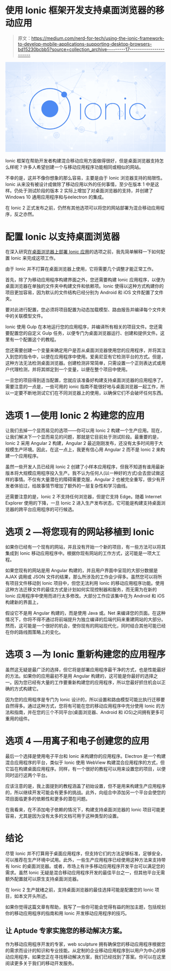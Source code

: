 # 使用 Ionic 框架开发支持桌面浏览器的移动应用

> 原文：<https://medium.com/nerd-for-tech/using-the-ionic-framework-to-develop-mobile-applications-supporting-desktop-browsers-bd15230bcbb5?source=collection_archive---------17----------------------->

![](img/ba3da1f404686ae4848e7557c900f70a.png)

Ionic 框架在帮助开发者构建混合移动应用方面做得很好，但是桌面浏览器支持怎么样呢？许多人希望创建一个与移动应用程序功能相同或相似的网站。

不幸的是，这并不像你想象的那么容易，主要是由于 Ionic 浏览器支持的局限性。Ionic 从来没有被设计成做除了移动应用以外的任何事情，至少在版本 1 中是这样。仍处于测试阶段的版本 2 实际上增加了对桌面浏览器的支持，并创建了 Windows 10 通用应用程序和与éelectron 的集成。

在 Ionic 2 正式发布之前，仍然有其他选项可以将您的网站部署为混合移动应用程序，反之亦然。

# 配置 Ionic 以支持桌面浏览器

在深入研究[在桌面浏览器上部署 Ionic 应用](https://www.weboccult.com/services/ionic/)的选项之前，我先简单解释一下如何配置 Ionic 来完成这项工作。

由于 Ionic 并不打算在桌面浏览器上使用，它将需要几个调整才能正常工作。

首先，除了为移动应用程序构建界面之外，您还需要构建 Ionic 应用程序，以便为桌面浏览器在单独的文件夹中构建文件和依赖项。Ionic 使得以这种方式构建你的项目更加容易，因为默认的文件结构已经分别为 Android 和 iOS 文件配置了文件夹。

要对此进行配置，您必须将项目配置为动态加载模型、路由报告并编译每个文件夹中的关联模型文件。

Ionic 使用 Gulp 在本地运行您的应用程序，并编译所有相关的项目文件。您还需要配置您的自定义 Gulp 任务，以便专门为桌面浏览器运行、创建和提供文件。这里有一个配置这个的教程。

您还需要创建一个变量来确定用户是否从桌面浏览器使用您的应用程序，并将其注入到您的指令中，以便在应用程序中使用。爱奥尼亚有它检测平台的方式。但是，这种方法无法检测桌面浏览器。创建检测非常简单，只需设置一个正则表达式或用户代理检测，并将其绑定到一个变量，以便在整个项目中使用。

一旦您的项目得到适当配置，您就应该准备好构建支持桌面浏览器的应用程序了。需要注意的一点是，一些可用的 ionic 指南不能很好地与桌面浏览器一起工作，所以一定要不断地测试它们在不同浏览器上的使用，以确保它们不会破坏任何东西。

# 选项 1 —使用 Ionic 2 构建您的应用

让我们去掉一个显而易见的选项——你可以用 Ionic 2 构建一个生产应用。现在，让我们解决下一个显而易见的问题，那就是它目前处于测试阶段。最重要的是，Ionic 2 采用 Angular 2 构建，Angular 2 最近刚刚发布，还没有太多时间用于大规模生产环境。因此，在这一点上，我更有信心用 Angular 2 而不是 Ionic 2 来构建一个应用程序。

虽然一些开发人员已经用 Ionic 2 创建了小样本应用程序，但我不知道有谁用最新版本将大规模应用程序投入生产。我不认为任何人(以一种好的方式)会去尝试做这样的事情。不仅有大量潜在的障碍需要克服，Angular 2 也被完全重写，很少有开发者体验过，给故事情节增加了额外的一层复杂性和学习曲线。

还需要注意的是，Ionic 2 不支持任何浏览器，但是它支持 Edge。随着 Internet Explorer 使用的下降，一旦 Ionic 2 进入生产发布状态，它可能是构建支持桌面浏览器的跨平台应用程序的可行候选。

# 选项 2 —将您现有的网站移植到 Ionic

如果你已经有一个现有的网站，并且没有开始一个新的项目，有一些方法可以将其集成到 Ionic 移动应用程序中。根据你现有网站的工作方式，这可能是一项大工程。

如果您现有的网站是用 Angular 构建的，并且用户界面中呈现的大部分数据是 AJAX 调用或 JSON 文件的结果，那么所涉及的工作会少得多。虽然您可以将所有项目文件移动到 Ionic 项目中，但您无法利用 Ionic 的移动应用程序功能。使用这种方法迁移文件的最佳方式是计划如何实现控制器和服务，而无需为在新的 Ionic 应用程序中使用而进行太多修改。大部分工作应该集中在为 Android 和 iOS 构建新的界面上，

假设它不是用 Angular 构建的，而是使用 Java 或。Net 来编译您的页面。在这种情况下，你将不得不通过将前端提升为独立编译的后端代码来重建网站的大部分。然而，这可能是一个很好的机会，使你现有的网站现代化，同时结合其他可能已经在你的路线图策略上的变化。

# 选项 3 —为 Ionic 重新构建您的应用程序

虽然这无疑是最广泛的选择，但它将是部署应用程序最干净的方式，也是性能最好的方法。如果你的应用最初不是用 Angular 构建的，这可能是你最好的选择之一。因为您已经有大量的工作要重新构建您的应用程序，所以您最好抓住机会以正确的方式构建它。

因为您的应用程序是专门为 Ionic 设计的，所以设置和路由模型可能比执行迁移要自然得多。通过这种方式，您将有可能在您的移动应用程序中充分使用 Ionic 的方法和指南，并在您的三个不同平台(桌面浏览器、Android 和 iOS)之间拥有更多可重用的组件。

# 选项 4 —用离子和电子创建您的应用

最后一个选择是使用电子平台和 Ionic 来构建你的应用程序。Electron 是一个构建混合应用程序的平台，类似于 Ionic 使用 WebView 构建混合应用程序的方式，但它旨在构建桌面应用程序。同样，有一个很好的教程可以用来设置您的项目，以便同时运行这两个平台。

应该注意的是，我上面提到的教程涵盖了初始设置，但不是用来构建生产应用程序的，所以继续开发可能会有更多的挑战。此外，向组合中添加另一个平台会使您的项目面临更多的依赖性和更多的潜在问题。

在我看来，在不添加电子依赖的情况下，构建支持桌面浏览器的 Ionic 项目可能更容易，尤其是因为没有太多的文档可用于这种类型的设置。

# 结论

尽管 Ionic 并不打算用于桌面应用程序，但支持它们的方法足够标准，足够安全，可以推荐在生产环境中试用。此外，一些生产应用程序已经使用这种方法来支持带有 Ionic 的桌面浏览器。或者，市场上有许多移动应用程序开发平台可以满足您的需求。虽然 Ionic 无疑是混合移动应用程序开发的最佳平台之一，但其他平台无需额外配置就可以原生支持桌面浏览器。

在 Ionic 2 生产就绪之前，支持桌面浏览器的最佳选择可能是配置您的 Ionic 项目，如本文开头所述。

如果你觉得这篇文章有帮助，我写了一些你可能会觉得有益的附加主题，包括规划你的移动应用程序的指南和用 Ionic 开发移动应用程序的技巧。

## 让 Aptude 专家实施您的移动解决方案。

作为移动应用程序开发的专家，web sculpture 拥有确保您的移动应用程序根据您的需求而设计的知识和专业技能。从定制的企业移动应用程序到以用户为中心的移动应用程序，如果您正在寻找移动解决方案，我们已经找到了答案。你可以在这里阅读更多关于我们的移动开发服务。